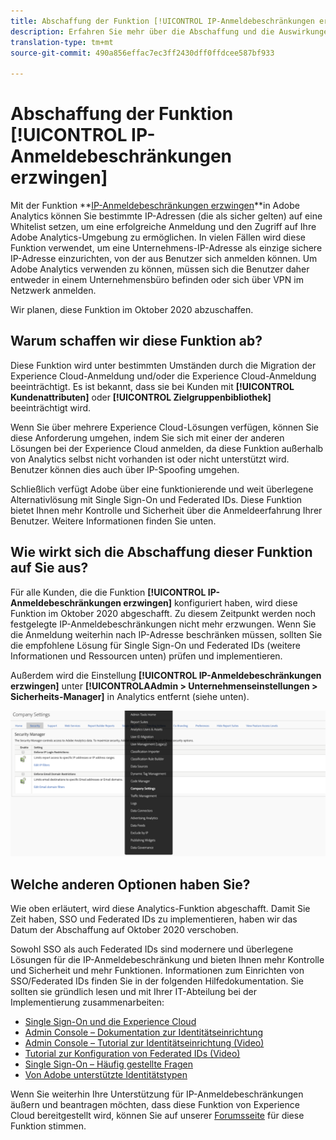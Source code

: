```yaml
---
title: Abschaffung der Funktion [!UICONTROL IP-Anmeldebeschränkungen erzwingen]
description: Erfahren Sie mehr über die Abschaffung und die Auswirkungen für die Funktion [!UICONTROL IP-Anmeldebeschränkungen erzwingen]
translation-type: tm+mt
source-git-commit: 490a856effac7ec3ff2430dff0ffdcee587bf933

---
```



# Abschaffung der Funktion [!UICONTROL IP-Anmeldebeschränkungen erzwingen]

Mit der Funktion **[IP-Anmeldebeschränkungen erzwingen](/help/admin/company/security-manager.md)**in Adobe Analytics können Sie bestimmte IP-Adressen (die als sicher gelten) auf eine Whitelist setzen, um eine erfolgreiche Anmeldung und den Zugriff auf Ihre Adobe Analytics-Umgebung zu ermöglichen. In vielen Fällen wird diese Funktion verwendet, um eine Unternehmens-IP-Adresse als einzige sichere IP-Adresse einzurichten, von der aus Benutzer sich anmelden können. Um Adobe Analytics verwenden zu können, müssen sich die Benutzer daher entweder in einem Unternehmensbüro befinden oder sich über VPN im Netzwerk anmelden.

Wir planen, diese Funktion im Oktober 2020 abzuschaffen.

## Warum schaffen wir diese Funktion ab?

Diese Funktion wird unter bestimmten Umständen durch die Migration der Experience Cloud-Anmeldung und/oder die Experience Cloud-Anmeldung beeinträchtigt. Es ist bekannt, dass sie bei Kunden mit **[!UICONTROL Kundenattributen]** oder **[!UICONTROL Zielgruppenbibliothek]** beeinträchtigt wird.

Wenn Sie über mehrere Experience Cloud-Lösungen verfügen, können Sie diese Anforderung umgehen, indem Sie sich mit einer der anderen Lösungen bei der Experience Cloud anmelden, da diese Funktion außerhalb von Analytics selbst nicht vorhanden ist oder nicht unterstützt wird. Benutzer können dies auch über IP-Spoofing umgehen.

Schließlich verfügt Adobe über eine funktionierende und weit überlegene Alternativlösung mit Single Sign-On und Federated IDs. Diese Funktion bietet Ihnen mehr Kontrolle und Sicherheit über die Anmeldeerfahrung Ihrer Benutzer. Weitere Informationen finden Sie unten.

## Wie wirkt sich die Abschaffung dieser Funktion auf Sie aus?

Für alle Kunden, die die Funktion **[!UICONTROL IP-Anmeldebeschränkungen erzwingen]** konfiguriert haben, wird diese Funktion im Oktober 2020 abgeschafft. Zu diesem Zeitpunkt werden noch festgelegte IP-Anmeldebeschränkungen nicht mehr erzwungen. Wenn Sie die Anmeldung weiterhin nach IP-Adresse beschränken müssen, sollten Sie die empfohlene Lösung für Single Sign-On und Federated IDs (weitere Informationen und Ressourcen unten) prüfen und implementieren.

Außerdem wird die Einstellung **[!UICONTROL IP-Anmeldebeschränkungen erzwingen]** unter **[!UICONTROLAAdmin > Unternehmenseinstellungen > Sicherheits-Manager]** in Analytics entfernt (siehe unten).

![](assets/sec-manager2.png)

## Welche anderen Optionen haben Sie?

Wie oben erläutert, wird diese Analytics-Funktion abgeschafft. Damit Sie Zeit haben, SSO und Federated IDs zu implementieren, haben wir das Datum der Abschaffung auf Oktober 2020 verschoben.

Sowohl SSO als auch Federated IDs sind modernere und überlegene Lösungen für die IP-Anmeldebeschränkung und bieten Ihnen mehr Kontrolle und Sicherheit und mehr Funktionen. Informationen zum Einrichten von SSO/Federated IDs finden Sie in der folgenden Hilfedokumentation. Sie sollten sie gründlich lesen und mit Ihrer IT-Abteilung bei der Implementierung zusammenarbeiten:

* [Single Sign-On und die Experience Cloud](https://spark.adobe.com/page/JeSB8EPEQIvjD/)
* [Admin Console – Dokumentation zur Identitätseinrichtung](https://helpx.adobe.com/de/enterprise/using/set-up-identity.html)
* [Admin Console – Tutorial zur Identitätseinrichtung (Video)](https://helpx.adobe.com/de/enterprise/how-to/identity-directories-domains.html?playlist=/ccx/v1/collection/product/enterprise/topics/enterprise-identity/collection.ccx.js&amp;ref=helpx.adobe.com)
* [Tutorial zur Konfiguration von Federated IDs (Video)](https://helpx.adobe.com/de/enterprise/how-to/identity-configure-ids.html?playlist=/ccx/v1/collection/product/enterprise/topics/enterprise-identity/collection.ccx.js&amp;ref=helpx.adobe.com)
* [Single Sign-On – Häufig gestellte Fragen](https://helpx.adobe.com/de/enterprise/using/sso-faq.html)
* [Von Adobe unterstützte Identitätstypen](https://helpx.adobe.com/de/enterprise/using/identity.html)

Wenn Sie weiterhin Ihre Unterstützung für IP-Anmeldebeschränkungen äußern und beantragen möchten, dass diese Funktion von Experience Cloud bereitgestellt wird, können Sie auf unserer [Forumsseite](https://forums.adobe.com/ideas/11648) für diese Funktion stimmen.